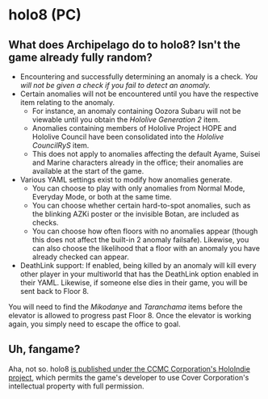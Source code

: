 # holo8 (PC)

## What does Archipelago do to holo8? Isn't the game already fully random?

- Encountering and successfully determining an anomaly is a check. *You will not be given a check if you fail to detect an anomaly.*
- Certain anomalies will not be encountered until you have the respective item relating to the anomaly.
	- For instance, an anomaly containing Oozora Subaru will not be viewable until you obtain the *Hololive Generation 2* item.
	- Anomalies containing members of Hololive Project HOPE and Hololive Council have been consolidated into the *Hololive CouncilRyS* item.
	- This does not apply to anomalies affecting the default Ayame, Suisei and Marine characters already in the office; their anomalies are available at the start of the game.
- Various YAML settings exist to modify how anomalies generate.
	- You can choose to play with only anomalies from Normal Mode, Everyday Mode, or both at the same time.
	- You can choose whether certain hard-to-spot anomalies, such as the blinking AZKi poster or the invisible Botan, are included as checks.
	- You can choose how often floors with no anomalies appear (though this does not affect the built-in 2 anomaly failsafe). Likewise, you can also choose the likelihood that a floor with an anomaly you have already checked can appear.
- DeathLink support: If enabled, being killed by an anomaly will kill every other player in your multiworld that has the DeathLink option enabled in their YAML. Likewise, if someone else dies in their game, you will be sent back to Floor 8.

You will need to find the *Mikodanye* and *Taranchama* items before the elevator is allowed to progress past Floor 8. Once the elevator is working again, you simply need to escape the office to goal.

## Uh, fangame?

Aha, not so. holo8 [is published under the CCMC Corporation's HoloIndie project](https://ccmc-corp.com/en/202502/29/), which permits the game's developer to use Cover Corporation's intellectual property with full permission.
